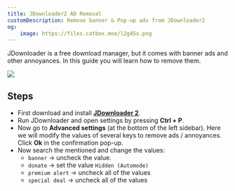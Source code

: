 ```yaml
---
title: JDownloader2 AD Removal
customDescription: Remove banner & Pop-up ads from JDownloader2
og:
    image: https://files.catbox.moe/l2g45x.png
---
```



<GradientCard title="JDL AD Removal" description="Remove banner & Pop-up ads from JDL2" theme="turquoise" variant="thin"/>

JDownloader is a free download manager, but it comes with banner ads and other annoyances. In this guide you will learn how to remove them.

![](/ss/jd.png)

## Steps
- First download and install [**JDownloader 2**](https://jdownloader.org/jdownloader2).
- Run JDownloader and open settings by pressing **Ctrl + P**.
- Now go to **Advanced settings** (at the bottom of the left sidebar). Here we will modify the values of several keys to remove ads / annoyances. Click **Ok** in the confirmation pop-up.
- Now search the mentioned and change the values:
  - `banner` -> uncheck the value.
  - `donate` -> set the value `Hidden (Automode)`
  - `premium alert` -> uncheck all of the values
  - `special deal` -> uncheck all of the values